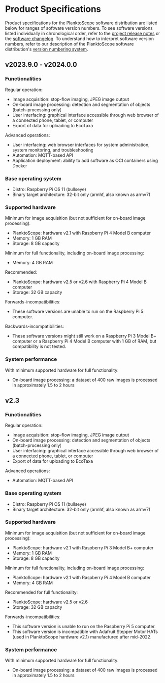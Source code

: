 # Product Specifications

Product specifications for the PlanktoScope software distribution are listed below for ranges of software version numbers. To see software versions listed individually in chronological order, refer to the [project release notes](https://github.com/PlanktoScope/PlanktoScope/releases) or the [software changelog](./changelog.md). To understand how to interpret software version numbers, refer to our description of the PlanktoScope software distribution's [version numbering system](./release-process.md#version-numbering).

## v2023.9.0 - v2024.0.0

### Functionalities

Regular operation:

- Image acquisition: stop-flow imaging, JPEG image output
- On-board image processing: detection and segmentation of objects (batch-processing only)
- User interfacing: graphical interface accessible through web browser of a connected phone, tablet, or computer
- Export of data for uploading to EcoTaxa

Advanced operations:

- User interfacing: web browser interfaces for system administration, system monitoring, and troubleshooting
- Automation: MQTT-based API
- Application deployment: ability to add software as OCI containers using Docker

### Base operating system

- Distro: Raspberry Pi OS 11 (bullseye)
- Binary target architecture: 32-bit only (armhf, also known as armv7)

### Supported hardware

Minimum for image acquisition (but not sufficient for on-board image processing):

- PlanktoScope: hardware v2.1 with Raspberry Pi 4 Model B computer
- Memory: 1 GB RAM
- Storage: 8 GB capacity

Minimum for full functionality, including on-board image processing:

- Memory: 4 GB RAM

Recommended:

- PlanktoScope: hardware v2.5 or v2.6 with Raspberry Pi 4 Model B computer
- Storage: 32 GB capacity

Forwards-incompatibilities:

- These software versions are unable to run on the Raspberry Pi 5 computer.

Backwards-incompatibilities:

- These software versions might still work on a Raspberry Pi 3 Model B+ computer or a Raspberry Pi 4 Model B computer with 1 GB of RAM, but compatibility is not tested.

### System performance

With minimum supported hardware for full functionality:

- On-board image processing: a dataset of 400 raw images is processed in approximately 1.5 to 2 hours

## v2.3

### Functionalities

Regular operation:

- Image acquisition: stop-flow imaging, JPEG image output
- On-board image processing: detection and segmentation of objects (batch-processing only)
- User interfacing: graphical interface accessible through web browser of a connected phone, tablet, or computer
- Export of data for uploading to EcoTaxa

Advanced operations:

- Automation: MQTT-based API

### Base operating system

- Distro: Raspberry Pi OS 11 (bullseye)
- Binary target architecture: 32-bit only (armhf, also known as armv7)

### Supported hardware

Minimum for image acquisition (but not sufficient for on-board image processing):

- PlanktoScope: hardware v2.1 with Raspberry Pi 3 Model B+ computer
- Memory: 1 GB RAM
- Storage: 8 GB capacity

Minimum for full functionality, including on-board image processing:

- PlanktoScope: hardware v2.1 with Raspberry Pi 4 Model B computer
- Memory: 4 GB RAM

Recommended for full functionality:

- PlanktoScope: hardware v2.5 or v2.6
- Storage: 32 GB capacity

Forwards-incompatibilities:

- This software version is unable to run on the Raspberry Pi 5 computer.
- This software version is incompatible with Adafruit Stepper Motor HATs (used in PlanktoScope hardware v2.1) manufactured after mid-2022.

### System performance

With minimum supported hardware for full functionality:

- On-board image processing: a dataset of 400 raw images is processed in approximately 1.5 to 2 hours
